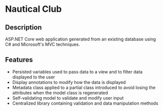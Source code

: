 # Nautical Club

## Description
ASP.NET Core web application generated from an existing database using C# and Microsoft's MVC techniques.

## Features
-	Persisted variables used to pass data to a view and to filter data displayed to the user
-	Display annotations to modify how the data is displayed
-	Metadata class applied to a partial class introduced to avoid losing the attributes when the model class is regenerated
-	Self-validating model to validate and modify user input
-	Centralized library containing validation and data manipulation methods
